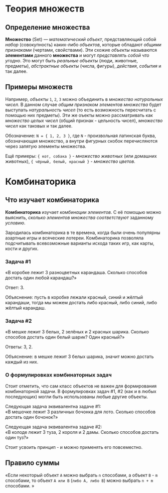 # Теория множеств

## Определение множества

**Множество** (Set) — *математический объект*, представляющий собой *набор* (совокупность) каких-либо *объектов*, которые обладают *общими признаками* (чертами, свойствами). Эти схожие *объекты* называются **элементами** данного **множества** и могут *представлять собой что угодно*. Это могут быть *реальные объекты* (люди, животные, предметы), *абстрактные объекты* (числа, фигуры), *действия*, *события* и так далее.

## Примеры множеств

Например, *объекты* `1`, `2`, `3` можно объединить в *множество натуральных чисел*. В данном случае *общим признаком элементов множества* будет выступать *натуральность чисел* (то есть возможность пересчитать с помощью них предметы). Эти же оъекты можно рассматривать как *множество целых чисел* (общий признак - цельность чисел), *множество чисел* как таковых и так далее.


Обозначение: 
`N = { 1, 2, 3 }`, где `N` - произвольная латинская буква, обозначающая множество, а внутри фигурных скобок перечисляются через запятую элементы множества.

Ещё примеры: `{ кот, собака }` - *множество животных* (или домашних животных), `{ чёрный, белый, красный }` - *множество цветов*.

# Комбинаторика

## Что изучает комбинаторика

**Комбинаторика** изучает *комбинации элементов*. С её помощью можно выяснить, *сколько элементов множества соответствуют* заданному *условию*.

Зародилась комбинаторика в те времена, когда были очень популярны азартные игры и всяческие лотереи. Комбинаторика позволяла подсчитывать всевозможные варианты исхода таких игр, как карты, кости и других.

### Задача #1

«В коробке лежит 3 разноцветных карандаша. Сколько способов достать один любой карандаш?»

Ответ: 3.

Объяснение: пусть в коробке лежали красный, синий и жёлтый карандаши, тогда мы можем достать либо красный, либо синий, либо жёлтый карандаш.

### Задача #2

«В мешке лежит 3 белых, 2 зелёных и 2 красных шарика. Сколько способов достать один белый шарик? Один красный?»

Ответы: 3, 2.

Объяснение: в мешке лежит 3 белых шарика, значит можно достать каждый из них.

### О формулировках комбинаторных задач
Стоит отметить, что сам класс объектов не важен для формирования комбинаторной задачи. В формулировках задач #1, #2 (как и в любых последующих) могли быть использованы любые другие объекты.

Следующая задача эквивалентна задаче #1:  
«В мешочке лежит 3 различных бочонка для лото. Сколько способов достать один бочонок?»

Следующая задача эквивалентна задаче #2:  
«В колоде лежит 3 туза, 2 короля и 2 дамы. Сколько способов достать один туз?»

Стоит усвоить принцип - и можно применять его повсеместно. 

## Правило суммы

«Если некоторый объект `А` можно выбрать `n` способами, а объект `В` - `m` способами, то объект `А или В` (`либо A, либо B`) можно выбрать `n + m` способами. »
